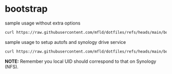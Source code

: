 # bootstrap

sample usage without extra options
```sh
curl https://raw.githubusercontent.com/mfld/dotfiles/refs/heads/main/bootstrap/install_fedora.sh | sh
```
sample usage to setup autofs and synology drive service
```sh
curl https://raw.githubusercontent.com/mfld/dotfiles/refs/heads/main/bootstrap/install_fedora.sh | SYNDRIVE=1 AUTOFS="server.example:/volume" sh
```
**NOTE:** Remember you local UID should correspond to that on Synology (NFS).